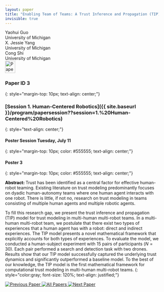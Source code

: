 ```yaml
---
layout: paper
title: "Enabling Team of Teams: A Trust Inference and Propagation (TIP) Model in Multi-Human Multi-Robot Teams"
invisible: true
---
```

<div class="paper-authors">
<div class="paper-author-box">
    <div class="paper-author-name">Yaohui Guo</div>
    <div class="paper-author-uni">University of Michigan</div>
</div>
<div class="paper-author-box">
    <div class="paper-author-name">X. Jessie Yang</div>
    <div class="paper-author-uni">University of Michigan</div>
</div>
<div class="paper-author-box">
    <div class="paper-author-name">Cong Shi</div>
    <div class="paper-author-uni">University of Michigan</div>
</div>

</div><div class="paper-pdf">
<div> <a href="http://www.roboticsproceedings.org/rss19/p003.pdf"><img src="{{ site.baseurl }}/images/paper_link.png" alt="Paper Website" width = "33"  height = "40"/></a> </div>
</div>

### Paper ID 3
{: style="margin-top: 10px; text-align: center;"}

### [Session 1. Human-Centered Robotics]({{ site.baseurl }}/program/papersession??session=1.%20Human-Centered%20Robotics)
{: style="text-align: center;"}

#### Poster Session Tuesday, July 11
{: style="margin-top: 10px; color: #555555; text-align: center;"}

#### Poster 3
{: style="margin-top: 10px; color: #555555; text-align: center;"}

<b style="color: black;">Abstract: </b>Trust has been identified as a central factor for effective human-robot teaming. Existing literature on trust modeling predominantly focuses on dyadic human-autonomy teams where one human agent interacts with one robot. There is little, if not no, research on trust modeling in teams consisting of multiple human agents and multiple robotic agents.

To fill this research gap, we present the trust inference and propagation (TIP) model for trust modeling in multi-human multi-robot teams. In a multi-human multi-robot team, we postulate that there exist two types of experiences that a human agent has with a robot: direct and indirect experiences. The TIP model presents a novel mathematical framework that explicitly accounts for both types of experiences. To evaluate the model, we conducted a human-subject experiment with 15 pairs of participants (${N=30}$). Each pair performed a search and detection task with two drones.  Results show that our TIP model successfully captured the underlying trust dynamics and significantly outperformed a baseline model. To the best of our knowledge, the TIP model is the first mathematical framework for computational trust modeling in multi-human multi-robot teams.
{: style="color:gray; font-size: 120%; text-align: justified;"}


<div class="paper-menu">
<a href="{{ site.baseurl }}/program/papers/002/"> <img src="{{ site.baseurl }}/images/previous_paper_icon.png" alt="Previous Paper" title="Previous Paper"/> </a>
<a href="{{ site.baseurl }}/program/papers"><img src="{{ site.baseurl }}/images/overview_icon.png" alt="All Papers" title="All Papers"/> </a>
<a href="{{ site.baseurl }}/program/papers/004/"> <img src="{{ site.baseurl }}/images/next_paper_icon.png" alt="Next Paper" title="Next Paper"/> </a>

</div>
